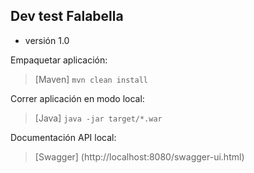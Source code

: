 ## Dev test Falabella
 * versión 1.0
  
Empaquetar aplicación:

> [Maven] `mvn clean install`
 
Correr aplicación en modo local:

> [Java] `java -jar target/*.war`

Documentación API local:

> [Swagger] (http://localhost:8080/swagger-ui.html)